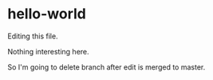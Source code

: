 # hello-world

Editing this file.

Nothing interesting here.

So I'm going to delete branch after edit is merged to master.

